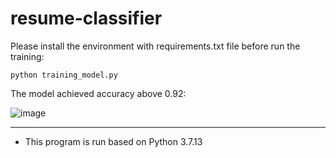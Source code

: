 # resume-classifier

Please install the environment with requirements.txt file before run the training:

```
python training_model.py
```

The model achieved accuracy above 0.92:

![image](https://user-images.githubusercontent.com/73336970/187857717-70178139-91b1-4345-90d6-8b88bfadf203.png)

___
* This program is run based on Python 3.7.13
